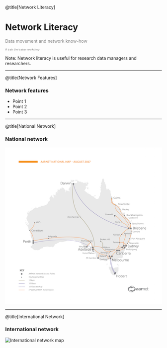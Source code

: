 @title[Network Literacy]
# Network Literacy
<p style="color:gray">Data movement and network know-how</p>
<p style="font-size:0.6em; color:gray">A train the trainer workshop</p> 


Note:
Network literacy is useful for research data managers and researchers. 

---
@title{Network Features]
### Network features

- Point 1
- Point 2
- Point 3

---
@title[National Network]
### National network 
![National network map](AARNet-specific/AARNet_National_Network_Map_082017_550px.png)

---
@title[International Network]
### International network
![International network map](https://www.aarnet.edu.au/images/uploads/main/AARNet_International_Map_082017.png)
